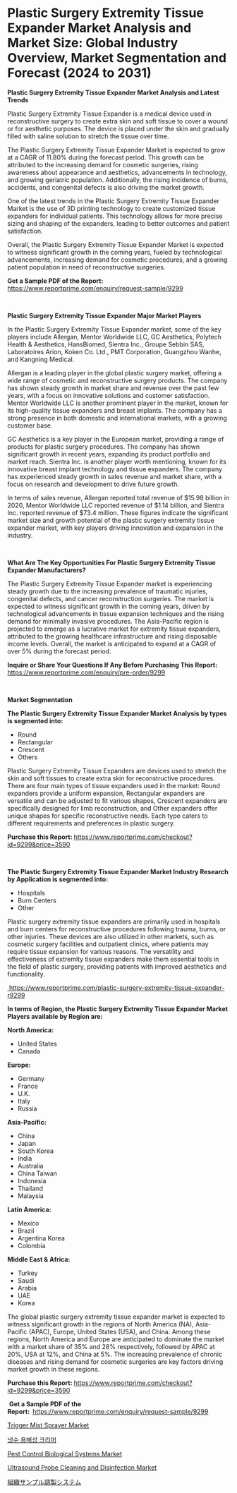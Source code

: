 <p><h1>Plastic Surgery Extremity Tissue Expander Market Analysis and Market Size: Global Industry Overview, Market Segmentation and Forecast (2024 to 2031)</h1></p><p><strong>Plastic Surgery Extremity Tissue Expander Market Analysis and Latest Trends</strong></p>
<p><p>Plastic Surgery Extremity Tissue Expander is a medical device used in reconstructive surgery to create extra skin and soft tissue to cover a wound or for aesthetic purposes. The device is placed under the skin and gradually filled with saline solution to stretch the tissue over time.</p><p>The Plastic Surgery Extremity Tissue Expander Market is expected to grow at a CAGR of 11.80% during the forecast period. This growth can be attributed to the increasing demand for cosmetic surgeries, rising awareness about appearance and aesthetics, advancements in technology, and growing geriatric population. Additionally, the rising incidence of burns, accidents, and congenital defects is also driving the market growth.</p><p>One of the latest trends in the Plastic Surgery Extremity Tissue Expander Market is the use of 3D printing technology to create customized tissue expanders for individual patients. This technology allows for more precise sizing and shaping of the expanders, leading to better outcomes and patient satisfaction.</p><p>Overall, the Plastic Surgery Extremity Tissue Expander Market is expected to witness significant growth in the coming years, fueled by technological advancements, increasing demand for cosmetic procedures, and a growing patient population in need of reconstructive surgeries.</p></p>
<p><strong>Get a Sample PDF of the Report:&nbsp;</strong> <a href="https://www.reportprime.com/enquiry/request-sample/9299">https://www.reportprime.com/enquiry/request-sample/9299</a></p>
<p>&nbsp;</p>
<p><strong>Plastic Surgery Extremity Tissue Expander Major Market Players</strong></p>
<p><p>In the Plastic Surgery Extremity Tissue Expander market, some of the key players include Allergan, Mentor Worldwide LLC, GC Aesthetics, Polytech Health & Aesthetics, HansBiomed, Sientra Inc., Groupe Sebbin SAS, Laboratoires Arion, Koken Co. Ltd., PMT Corporation, Guangzhou Wanhe, and Kangning Medical.</p><p>Allergan is a leading player in the global plastic surgery market, offering a wide range of cosmetic and reconstructive surgery products. The company has shown steady growth in market share and revenue over the past few years, with a focus on innovative solutions and customer satisfaction. Mentor Worldwide LLC is another prominent player in the market, known for its high-quality tissue expanders and breast implants. The company has a strong presence in both domestic and international markets, with a growing customer base.</p><p>GC Aesthetics is a key player in the European market, providing a range of products for plastic surgery procedures. The company has shown significant growth in recent years, expanding its product portfolio and market reach. Sientra Inc. is another player worth mentioning, known for its innovative breast implant technology and tissue expanders. The company has experienced steady growth in sales revenue and market share, with a focus on research and development to drive future growth.</p><p>In terms of sales revenue, Allergan reported total revenue of $15.98 billion in 2020, Mentor Worldwide LLC reported revenue of $1.14 billion, and Sientra Inc. reported revenue of $73.4 million. These figures indicate the significant market size and growth potential of the plastic surgery extremity tissue expander market, with key players driving innovation and expansion in the industry.</p></p>
<p>&nbsp;</p>
<p><strong>What Are The Key Opportunities For Plastic Surgery Extremity Tissue Expander Manufacturers?</strong></p>
<p><p>The Plastic Surgery Extremity Tissue Expander market is experiencing steady growth due to the increasing prevalence of traumatic injuries, congenital defects, and cancer reconstruction surgeries. The market is expected to witness significant growth in the coming years, driven by technological advancements in tissue expansion techniques and the rising demand for minimally invasive procedures. The Asia-Pacific region is projected to emerge as a lucrative market for extremity tissue expanders, attributed to the growing healthcare infrastructure and rising disposable income levels. Overall, the market is anticipated to expand at a CAGR of over 5% during the forecast period.</p></p>
<p><strong>Inquire or Share Your Questions If Any Before Purchasing This Report:</strong> <a href="https://www.reportprime.com/enquiry/pre-order/9299">https://www.reportprime.com/enquiry/pre-order/9299</a></p>
<p>&nbsp;</p>
<p><strong>Market Segmentation</strong></p>
<p><strong>The Plastic Surgery Extremity Tissue Expander Market Analysis by types is segmented into:</strong></p>
<p><ul><li>Round</li><li>Rectangular</li><li>Crescent</li><li>Others</li></ul></p>
<p><p>Plastic Surgery Extremity Tissue Expanders are devices used to stretch the skin and soft tissues to create extra skin for reconstructive procedures. There are four main types of tissue expanders used in the market: Round expanders provide a uniform expansion, Rectangular expanders are versatile and can be adjusted to fit various shapes, Crescent expanders are specifically designed for limb reconstruction, and Other expanders offer unique shapes for specific reconstructive needs. Each type caters to different requirements and preferences in plastic surgery.</p></p>
<p><strong>Purchase this Report:&nbsp;</strong><a href="https://www.reportprime.com/checkout?id=9299&price=3590">https://www.reportprime.com/checkout?id=9299&price=3590</a></p>
<p>&nbsp;</p>
<p><strong>The Plastic Surgery Extremity Tissue Expander Market Industry Research by Application is segmented into:</strong></p>
<p><ul><li>Hospitals</li><li>Burn Centers</li><li>Other</li></ul></p>
<p><p>Plastic surgery extremity tissue expanders are primarily used in hospitals and burn centers for reconstructive procedures following trauma, burns, or other injuries. These devices are also utilized in other markets, such as cosmetic surgery facilities and outpatient clinics, where patients may require tissue expansion for various reasons. The versatility and effectiveness of extremity tissue expanders make them essential tools in the field of plastic surgery, providing patients with improved aesthetics and functionality.</p></p>
<p><a href="https://www.reportprime.com/plastic-surgery-extremity-tissue-expander-r9299">&nbsp;https://www.reportprime.com/plastic-surgery-extremity-tissue-expander-r9299</a></p>
<p><strong>In terms of Region, the Plastic Surgery Extremity Tissue Expander Market Players available by Region are:</strong></p>
<p>
    <p> <strong> North America: </strong>
        <ul>
            <li>United States</li>
            <li>Canada</li>
        </ul>
        </p> 
    <p> <strong> Europe: </strong>
        <ul>
            <li>Germany</li>
            <li>France</li>
            <li>U.K.</li>
            <li>Italy</li>
            <li>Russia</li>
        </ul>
        </p> 
    <p> <strong> Asia-Pacific: </strong>
        <ul>
            <li>China</li>
            <li>Japan</li>
            <li>South Korea</li>
            <li>India</li>
            <li>Australia</li>
            <li>China Taiwan</li>
            <li>Indonesia</li>
            <li>Thailand</li>
            <li>Malaysia</li>
        </ul>
        </p> 
    <p> <strong> Latin America: </strong>
        <ul>
            <li>Mexico</li>
            <li>Brazil</li>
            <li>Argentina Korea</li>
            <li>Colombia</li>
        </ul>
        </p> 
    <p> <strong> Middle East & Africa: </strong>
        <ul>
            <li>Turkey</li>
            <li>Saudi</li>
            <li>Arabia</li>
            <li>UAE</li>
            <li>Korea</li>
        </ul>
    </p>
    </p>
<p><p>The global plastic surgery extremity tissue expander market is expected to witness significant growth in the regions of North America (NA), Asia-Pacific (APAC), Europe, United States (USA), and China. Among these regions, North America and Europe are anticipated to dominate the market with a market share of 35% and 28% respectively, followed by APAC at 20%, USA at 12%, and China at 5%. The increasing prevalence of chronic diseases and rising demand for cosmetic surgeries are key factors driving market growth in these regions.</p></p>
<p><strong>Purchase this Report: </strong><a href="https://www.reportprime.com/checkout?id=9299&price=3590">https://www.reportprime.com/checkout?id=9299&price=3590</a></p>
<p>&nbsp;<strong>Get a Sample PDF of the Report:&nbsp;&nbsp;</strong><a href="https://www.reportprime.com/enquiry/request-sample/9299">https://www.reportprime.com/enquiry/request-sample/9299</a></p>
<p><strong></strong></p>
<p><p><a href="https://medium.com/@sagorhossaincs33_80453/trigger-mist-sprayer-market-a-global-and-regional-analysis-2024-2031-311b7c26d149">Trigger Mist Sprayer Market</a></p><p><a href="https://github.com/mpodehpw07370073/Market-Research-Report-List-3/blob/main/2358419101792.md">냉수 용해성 크리머</a></p><p><a href="https://medium.com/@hassen.nww/global-pest-control-biological-systems-market-focus-on-application-end-use-industry-type-81a6d7462ea2">Pest Control Biological Systems Market</a></p><p><a href="https://github.com/maesanjaya8/Market-Research-Report-List-1/blob/main/ultrasound-probe-cleaning-and-disinfection-market.md">Ultrasound Probe Cleaning and Disinfection Market</a></p><p><a href="https://github.com/nxboeu02965442/Market-Research-Report-List-3/blob/main/226634081245.md">組織サンプル調製システム</a></p></p>